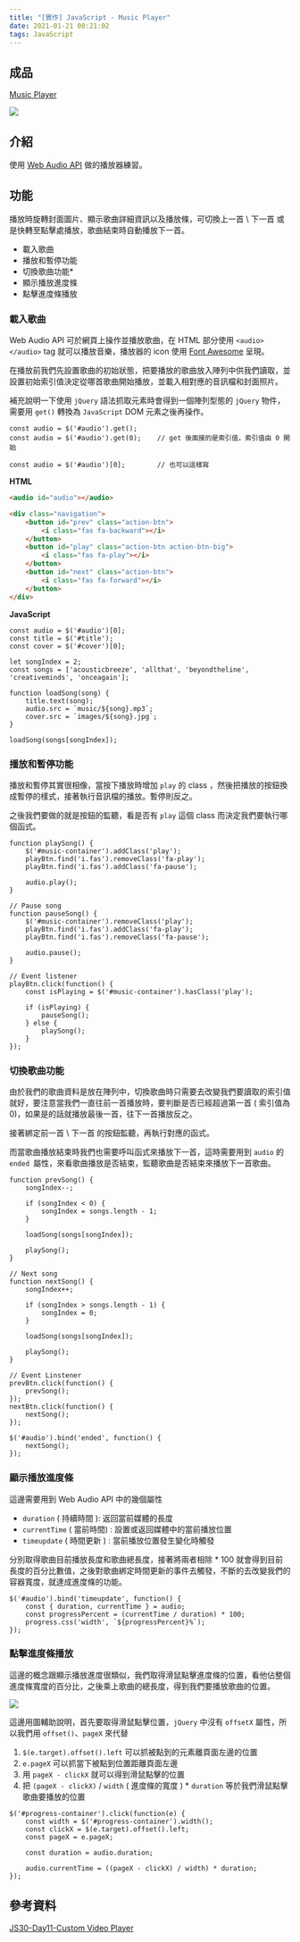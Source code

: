 ```yaml
---
title: "[實作] JavaScript - Music Player"
date: 2021-01-21 00:21:02
tags: JavaScript
---
```

## 成品

[Music Player](https://mjeddie.github.io/JavaScript-Projects/Music_Player/index.html)

![](https://i.imgur.com/bHfphgj.png)

## 介紹

使用 [Web Audio API](https://developer.mozilla.org/zh-TW/docs/Web/API/Web_Audio_API) 做的播放器練習。
<!-- more -->
## 功能

播放時旋轉封面圖片、顯示歌曲詳細資訊以及播放條，可切換上一首 \ 下一首 或是快轉至點擊處播放，歌曲結束時自動播放下一首。

* 載入歌曲
* 播放和暫停功能
* 切換歌曲功能*
* 顯示播放進度條
* 點擊進度條播放


### 載入歌曲

Web Audio API 可於網頁上操作並播放歌曲，在 HTML 部分使用 `<audio></audio>` tag 就可以播放音樂，播放器的 icon 使用 [Font Awesome](https://fontawesome.com/) 呈現。

在播放前我們先設置歌曲的初始狀態，把要播放的歌曲放入陣列中供我們讀取，並設置初始索引值決定從哪首歌曲開始播放，並載入相對應的音訊檔和封面照片。

補充說明一下使用 `jQuery` 語法抓取元素時會得到一個陣列型態的 `jQuery` 物件，需要用 `get()` 轉換為 `JavaScript` DOM 元素之後再操作。

```javascript=
const audio = $('#audio').get();
const audio = $('#audio').get(0);    // get 後面接的是索引值，索引值由 0 開始

const audio = $('#audio')[0];        // 也可以這樣寫
```

**HTML**

```html
<audio id="audio"></audio>

<div class="navigation">
    <button id="prev" class="action-btn">
        <i class="fas fa-backward"></i>
    </button>
    <button id="play" class="action-btn action-btn-big">
        <i class="fas fa-play"></i>
    </button>
    <button id="next" class="action-btn">
        <i class="fas fa-forward"></i>
    </button>
</div>
```

**JavaScript**

```javascript=
const audio = $('#audio')[0];
const title = $('#title');
const cover = $('#cover')[0];

let songIndex = 2;
const songs = ['acousticbreeze', 'allthat', 'beyondtheline', 'creativeminds', 'onceagain'];

function loadSong(song) {
    title.text(song);
    audio.src = `music/${song}.mp3`;
    cover.src = `images/${song}.jpg`;
}

loadSong(songs[songIndex]);
```


### 播放和暫停功能

播放和暫停其實很相像，當按下播放時增加 `play` 的 class ，然後把播放的按鈕換成暫停的樣式，接著執行音訊檔的播放。暫停則反之。

之後我們要做的就是按鈕的監聽，看是否有 `play` 這個 class 而決定我們要執行哪個函式。

```javascript=
function playSong() {
    $('#music-container').addClass('play');
    playBtn.find('i.fas').removeClass('fa-play');
    playBtn.find('i.fas').addClass('fa-pause');

    audio.play();
}

// Pause song
function pauseSong() {
    $('#music-container').removeClass('play');
    playBtn.find('i.fas').addClass('fa-play');
    playBtn.find('i.fas').removeClass('fa-pause');

    audio.pause();
}

// Event listener
playBtn.click(function() {
    const isPlaying = $('#music-container').hasClass('play');

    if (isPlaying) {
        pauseSong();
    } else {
        playSong();
    }
});
```

### 切換歌曲功能

由於我們的歌曲資料是放在陣列中，切換歌曲時只需要去改變我們要讀取的索引值就好，要注意當我們一直往前一首播放時，要判斷是否已經超過第一首 ( 索引值為 0)，如果是的話就播放最後一首，往下一首播放反之。

接著綁定前一首 \ 下一首 的按鈕監聽，再執行對應的函式。

而當歌曲播放結束時我們也需要呼叫函式來播放下一首，這時需要用到 `audio` 的 `ended `屬性，來看歌曲播放是否結束，監聽歌曲是否結束來播放下一首歌曲。


```javascript=
function prevSong() {
    songIndex--;

    if (songIndex < 0) {
        songIndex = songs.length - 1;
    }

    loadSong(songs[songIndex]);

    playSong();
}

// Next song
function nextSong() {
    songIndex++;

    if (songIndex > songs.length - 1) {
        songIndex = 0;
    }

    loadSong(songs[songIndex]);

    playSong();
}

// Event Linstener
prevBtn.click(function() {
    prevSong();
});
nextBtn.click(function() {
    nextSong();
});

$('#audio').bind('ended', function() {
    nextSong();
});
```



### 顯示播放進度條

這邊需要用到 Web Audio API 中的幾個屬性

* `duration` ( 持續時間 ): 返回當前媒體的長度
* `currentTime` ( 當前時間) : 設置或返回媒體中的當前播放位置
* `timeupdate` ( 時間更新 ) : 當前播放位置發生變化時觸發

分別取得歌曲目前播放長度和歌曲總長度，接著將兩者相除 * 100 就會得到目前長度的百分比數值，之後對歌曲綁定時間更新的事件去觸發，不斷的去改變我們的容器寬度，就達成進度條的功能。

```javascript=
$('#audio').bind('timeupdate', function() {
    const { duration, currentTime } = audio;
    const progressPercent = (currentTime / duration) * 100;
    progress.css('width', `${progressPercent}%`);
});
```

### 點擊進度條播放

這邊的概念跟顯示播放進度很類似，我們取得滑鼠點擊進度條的位置，看他佔整個進度條寬度的百分比，之後乘上歌曲的總長度，得到我們要播放歌曲的位置。

![](https://javascript.info/article/size-and-scroll/metric-all.svg)

這邊用圖輔助說明，首先要取得滑鼠點擊位置，`jQuery` 中沒有 `offsetX` 屬性，所以我們用 `offset()`、`pageX` 來代替

1. `$(e.target).offset().left` 可以抓被點到的元素離頁面左邊的位置
2.  `e.pageX` 可以抓當下被點到位置距離頁面左邊
3. 用 `pageX - clickX` 就可以得到滑鼠點擊的位置
4. 把 `(pageX - clickX)` / `width` ( 進度條的寬度 ) * `duration` 等於我們滑鼠點擊歌曲要播放的位置


```javascript=
$('#progress-container').click(function(e) {
    const width = $('#progress-container').width();
    const clickX = $(e.target).offset().left;
    const pageX = e.pageX;

    const duration = audio.duration;

    audio.currentTime = ((pageX - clickX) / width) * duration;
});
```


## 參考資料

[JS30-Day11-Custom Video Player](https://ithelp.ithome.com.tw/articles/10194816)



